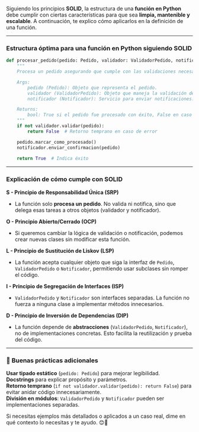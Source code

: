 Siguiendo los principios **SOLID**, la estructura de una **función en Python** debe cumplir con ciertas características para que sea **limpia, mantenible y escalable**. A continuación, te explico cómo aplicarlos en la definición de una función.

---

### **Estructura óptima para una función en Python siguiendo SOLID**
```python
def procesar_pedido(pedido: Pedido, validador: ValidadorPedido, notificador: Notificador) -> bool:
    """
    Procesa un pedido asegurando que cumple con las validaciones necesarias antes de ser aprobado.

    Args:
        pedido (Pedido): Objeto que representa el pedido.
        validador (ValidadorPedido): Objeto que maneja la validación del pedido.
        notificador (Notificador): Servicio para enviar notificaciones.

    Returns:
        bool: True si el pedido fue procesado con éxito, False en caso contrario.
    """
    if not validador.validar(pedido):
        return False  # Retorno temprano en caso de error

    pedido.marcar_como_procesado()
    notificador.enviar_confirmacion(pedido)
    
    return True  # Indica éxito
```

---

### **Explicación de cómo cumple con SOLID**
 **S - Principio de Responsabilidad Única (SRP)**
   - La función solo **procesa un pedido**. No valida ni notifica, sino que delega esas tareas a otros objetos (validador y notificador).

 **O - Principio Abierto/Cerrado (OCP)**
   - Si queremos cambiar la lógica de validación o notificación, podemos crear nuevas clases sin modificar esta función.

 **L - Principio de Sustitución de Liskov (LSP)**
   - La función acepta cualquier objeto que siga la interfaz de `Pedido`, `ValidadorPedido` o `Notificador`, permitiendo usar subclases sin romper el código.

 **I - Principio de Segregación de Interfaces (ISP)**
   - `ValidadorPedido` y `Notificador` son interfaces separadas. La función no fuerza a ninguna clase a implementar métodos innecesarios.

 **D - Principio de Inversión de Dependencias (DIP)**
   - La función depende de **abstracciones** (`ValidadorPedido`, `Notificador`), no de implementaciones concretas. Esto facilita la reutilización y prueba del código.

---

### 🚀 **Buenas prácticas adicionales**
 **Usar tipado estático** (`pedido: Pedido`) para mejorar legibilidad.  
 **Docstrings** para explicar propósito y parámetros.  
 **Retorno temprano** (`if not validador.validar(pedido): return False`) para evitar anidar código innecesariamente.  
 **División en módulos**: `ValidadorPedido` y `Notificador` pueden ser implementaciones separadas.  

Si necesitas ejemplos más detallados o aplicados a un caso real, dime en qué contexto lo necesitas y te ayudo. 😊🚀